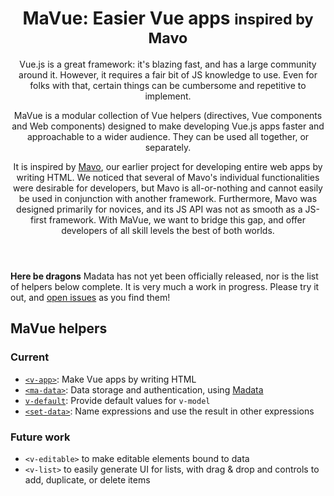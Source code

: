 <header>

<h1>MaVue: Easier Vue apps <small>inspired by Mavo</small></h1>

Vue.js is a great framework: it's blazing fast, and has a large community around it.
However, it requires a fair bit of JS knowledge to use.
Even for folks with that, certain things can be cumbersome and repetitive to implement.

MaVue is a modular collection of Vue helpers (directives, Vue components and Web components)
designed to make developing Vue.js apps
faster and approachable to a wider audience.
They can be used all together, or separately.

It is inspired by [Mavo](https://mavo.io), our earlier project for developing entire web apps by writing HTML.
We noticed that several of Mavo's individual functionalities were desirable for developers,
but Mavo is all-or-nothing and cannot easily be used in conjunction with another framework.
Furthermore, Mavo was designed primarily for novices, and its JS API was not as smooth as a JS-first framework.
With MaVue, we want to bridge this gap, and offer developers of all skill levels the best of both worlds.

</header>

<main>

<div class="warning">

**Here be dragons** Madata has not yet been officially released,
nor is the list of helpers below complete.
It is very much a work in progress.
Please try it out, and [open issues](https://github.com/mavoweb/mavue/issues?q=is%3Aissue+is%3Aopen+sort%3Aupdated-desc) as you find them!

</div>

## MaVue helpers

### Current

- [`<v-app>`](./v-app/): Make Vue apps by writing HTML
- [`<ma-data>`](./ma-data/): Data storage and authentication, using [Madata](https://madata.dev)
- [`v-default`](./v-default/): Provide default values for `v-model`
- [`<set-data>`](./set-data/): Name expressions and use the result in other expressions

### Future work

- `<v-editable>` to make editable elements bound to data
- `<v-list>` to easily generate UI for lists, with drag & drop and controls to add, duplicate, or delete items

</main>